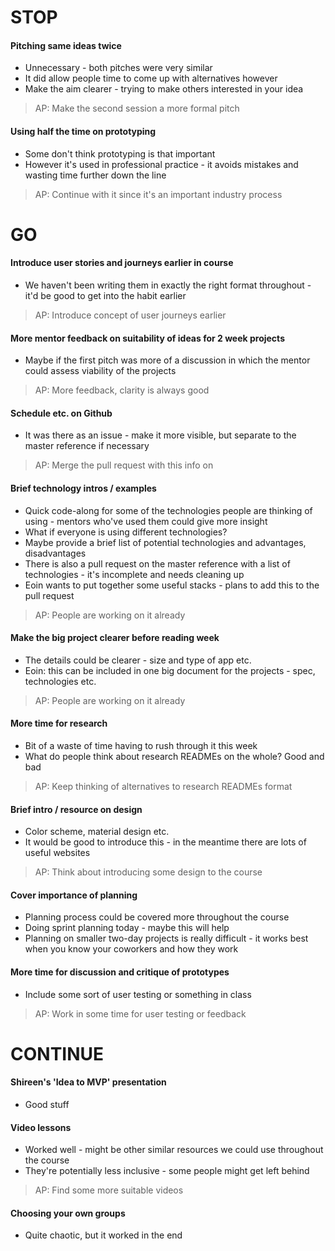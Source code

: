 # STOP

#### Pitching same ideas twice
- Unnecessary - both pitches were very similar
- It did allow people time to come up with alternatives however
- Make the aim clearer - trying to make others interested in your idea

> AP: Make the second session a more formal pitch

#### Using half the time on prototyping
- Some don't think prototyping is that important
- However it's used in professional practice - it avoids mistakes and wasting time further down the line

> AP: Continue with it since it's an important industry process

# GO

#### Introduce user stories and journeys earlier in course
- We haven't been writing them in exactly the right format throughout - it'd be good to get into the habit earlier

> AP: Introduce concept of user journeys earlier

#### More mentor feedback on suitability of ideas for 2 week projects
- Maybe if the first pitch was more of a discussion in which the mentor could assess viability of the projects

> AP: More feedback, clarity is always good

#### Schedule etc. on Github
- It was there as an issue - make it more visible, but separate to the master reference if necessary

> AP: Merge the pull request with this info on

#### Brief technology intros / examples
- Quick code-along for some of the technologies people are thinking of using - mentors who've used them could give more insight
- What if everyone is using different technologies?
- Maybe provide a brief list of potential technologies and advantages, disadvantages
- There is also a pull request on the master reference with a list of technologies - it's incomplete and needs cleaning up
- Eoin wants to put together some useful stacks - plans to add this to the pull request

> AP: People are working on it already

#### Make the big project clearer before reading week
- The details could be clearer - size and type of app etc.
- Eoin: this can be included in one big document for the projects - spec, technologies etc.

> AP: People are working on it already

#### More time for research
- Bit of a waste of time having to rush through it this week
- What do people think about research READMEs on the whole? Good and bad

> AP: Keep thinking of alternatives to research READMEs format

#### Brief intro / resource on design
- Color scheme, material design etc.
- It would be good to introduce this - in the meantime there are lots of useful websites

> AP: Think about introducing some design to the course

#### Cover importance of planning
- Planning process could be covered more throughout the course
- Doing sprint planning today - maybe this will help
- Planning on smaller two-day projects is really difficult - it works best when you know your coworkers and how they work

#### More time for discussion and critique of prototypes
- Include some sort of user testing or something in class

> AP: Work in some time for user testing or feedback

# CONTINUE

#### Shireen's 'Idea to MVP' presentation
- Good stuff

#### Video lessons
- Worked well - might be other similar resources we could use throughout the course
- They're potentially less inclusive - some people might get left behind

> AP: Find some more suitable videos

#### Choosing your own groups
- Quite chaotic, but it worked in the end
